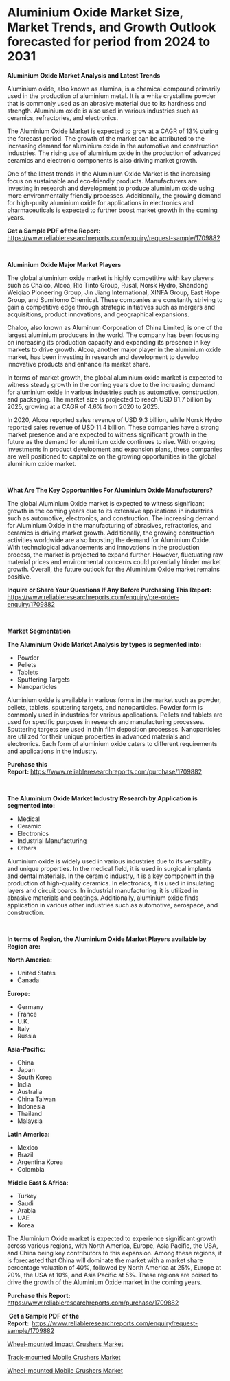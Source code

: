 <p><h1>Aluminium Oxide Market Size, Market Trends, and Growth Outlook forecasted for period from 2024 to 2031</h1></p><p><strong>Aluminium Oxide Market Analysis and Latest Trends</strong></p>
<p><p>Aluminium oxide, also known as alumina, is a chemical compound primarily used in the production of aluminium metal. It is a white crystalline powder that is commonly used as an abrasive material due to its hardness and strength. Aluminium oxide is also used in various industries such as ceramics, refractories, and electronics.</p><p>The Aluminium Oxide Market is expected to grow at a CAGR of 13% during the forecast period. The growth of the market can be attributed to the increasing demand for aluminium oxide in the automotive and construction industries. The rising use of aluminium oxide in the production of advanced ceramics and electronic components is also driving market growth.</p><p>One of the latest trends in the Aluminium Oxide Market is the increasing focus on sustainable and eco-friendly products. Manufacturers are investing in research and development to produce aluminium oxide using more environmentally friendly processes. Additionally, the growing demand for high-purity aluminium oxide for applications in electronics and pharmaceuticals is expected to further boost market growth in the coming years.</p></p>
<p><strong>Get a Sample PDF of the Report:&nbsp;</strong> <a href="https://www.reliableresearchreports.com/enquiry/request-sample/1709882">https://www.reliableresearchreports.com/enquiry/request-sample/1709882</a></p>
<p>&nbsp;</p>
<p><strong>Aluminium Oxide Major Market Players</strong></p>
<p><p>The global aluminium oxide market is highly competitive with key players such as Chalco, Alcoa, Rio Tinto Group, Rusal, Norsk Hydro, Shandong Weiqiao Pioneering Group, Jin Jiang International, XINFA Group, East Hope Group, and Sumitomo Chemical. These companies are constantly striving to gain a competitive edge through strategic initiatives such as mergers and acquisitions, product innovations, and geographical expansions.</p><p>Chalco, also known as Aluminum Corporation of China Limited, is one of the largest aluminium producers in the world. The company has been focusing on increasing its production capacity and expanding its presence in key markets to drive growth. Alcoa, another major player in the aluminium oxide market, has been investing in research and development to develop innovative products and enhance its market share.</p><p>In terms of market growth, the global aluminium oxide market is expected to witness steady growth in the coming years due to the increasing demand for aluminium oxide in various industries such as automotive, construction, and packaging. The market size is projected to reach USD 81.7 billion by 2025, growing at a CAGR of 4.6% from 2020 to 2025.</p><p>In 2020, Alcoa reported sales revenue of USD 9.3 billion, while Norsk Hydro reported sales revenue of USD 11.4 billion. These companies have a strong market presence and are expected to witness significant growth in the future as the demand for aluminium oxide continues to rise. With ongoing investments in product development and expansion plans, these companies are well positioned to capitalize on the growing opportunities in the global aluminium oxide market.</p></p>
<p>&nbsp;</p>
<p><strong>What Are The Key Opportunities For Aluminium Oxide Manufacturers?</strong></p>
<p><p>The global Aluminium Oxide market is expected to witness significant growth in the coming years due to its extensive applications in industries such as automotive, electronics, and construction. The increasing demand for Aluminium Oxide in the manufacturing of abrasives, refractories, and ceramics is driving market growth. Additionally, the growing construction activities worldwide are also boosting the demand for Aluminium Oxide. With technological advancements and innovations in the production process, the market is projected to expand further. However, fluctuating raw material prices and environmental concerns could potentially hinder market growth. Overall, the future outlook for the Aluminium Oxide market remains positive.</p></p>
<p><strong>Inquire or Share Your Questions If Any Before Purchasing This Report:</strong> <a href="https://www.reliableresearchreports.com/enquiry/pre-order-enquiry/1709882">https://www.reliableresearchreports.com/enquiry/pre-order-enquiry/1709882</a></p>
<p>&nbsp;</p>
<p><strong>Market Segmentation</strong></p>
<p><strong>The Aluminium Oxide Market Analysis by types is segmented into:</strong></p>
<p><ul><li>Powder</li><li>Pellets</li><li>Tablets</li><li>Sputtering Targets</li><li>Nanoparticles</li></ul></p>
<p><p>Aluminium oxide is available in various forms in the market such as powder, pellets, tablets, sputtering targets, and nanoparticles. Powder form is commonly used in industries for various applications. Pellets and tablets are used for specific purposes in research and manufacturing processes. Sputtering targets are used in thin film deposition processes. Nanoparticles are utilized for their unique properties in advanced materials and electronics. Each form of aluminium oxide caters to different requirements and applications in the industry.</p></p>
<p><strong>Purchase this Report:&nbsp;</strong><a href="https://www.reliableresearchreports.com/purchase/1709882">https://www.reliableresearchreports.com/purchase/1709882</a></p>
<p>&nbsp;</p>
<p><strong>The Aluminium Oxide Market Industry Research by Application is segmented into:</strong></p>
<p><ul><li>Medical</li><li>Ceramic</li><li>Electronics</li><li>Industrial Manufacturing</li><li>Others</li></ul></p>
<p><p>Aluminium oxide is widely used in various industries due to its versatility and unique properties. In the medical field, it is used in surgical implants and dental materials. In the ceramic industry, it is a key component in the production of high-quality ceramics. In electronics, it is used in insulating layers and circuit boards. In industrial manufacturing, it is utilized in abrasive materials and coatings. Additionally, aluminium oxide finds application in various other industries such as automotive, aerospace, and construction.</p></p>
<p>&nbsp;</p>
<p><strong>In terms of Region, the Aluminium Oxide Market Players available by Region are:</strong></p>
<p>
    <p> <strong> North America: </strong>
        <ul>
            <li>United States</li>
            <li>Canada</li>
        </ul>
        </p> 
    <p> <strong> Europe: </strong>
        <ul>
            <li>Germany</li>
            <li>France</li>
            <li>U.K.</li>
            <li>Italy</li>
            <li>Russia</li>
        </ul>
        </p> 
    <p> <strong> Asia-Pacific: </strong>
        <ul>
            <li>China</li>
            <li>Japan</li>
            <li>South Korea</li>
            <li>India</li>
            <li>Australia</li>
            <li>China Taiwan</li>
            <li>Indonesia</li>
            <li>Thailand</li>
            <li>Malaysia</li>
        </ul>
        </p> 
    <p> <strong> Latin America: </strong>
        <ul>
            <li>Mexico</li>
            <li>Brazil</li>
            <li>Argentina Korea</li>
            <li>Colombia</li>
        </ul>
        </p> 
    <p> <strong> Middle East & Africa: </strong>
        <ul>
            <li>Turkey</li>
            <li>Saudi</li>
            <li>Arabia</li>
            <li>UAE</li>
            <li>Korea</li>
        </ul>
    </p>
    </p>
<p><p>The Aluminium Oxide market is expected to experience significant growth across various regions, with North America, Europe, Asia Pacific, the USA, and China being key contributors to this expansion. Among these regions, it is forecasted that China will dominate the market with a market share percentage valuation of 40%, followed by North America at 25%, Europe at 20%, the USA at 10%, and Asia Pacific at 5%. These regions are poised to drive the growth of the Aluminium Oxide market in the coming years.</p></p>
<p><strong>Purchase this Report: </strong><a href="https://www.reliableresearchreports.com/purchase/1709882">https://www.reliableresearchreports.com/purchase/1709882</a></p>
<p>&nbsp;<strong>Get a Sample PDF of the Report:&nbsp;&nbsp;</strong><a href="https://www.reliableresearchreports.com/enquiry/request-sample/1709882">https://www.reliableresearchreports.com/enquiry/request-sample/1709882</a></p>
<p><strong></strong></p>
<p><p><a href="https://view.publitas.com/reportprime-1/wheel-mounted-impact-crushers-market-furnish-information-about-market-size-market-share-market-dynamics-and-projections-spanning-from-2023-to-2030/">Wheel-mounted Impact Crushers Market</a></p><p><a href="https://view.publitas.com/reportprime-1/track-mounted-mobile-crushers-market-offer-valuable-insights-into-market-size-market-share-market-trends-and-projections-spanning-from-2023-to-2030/">Track-mounted Mobile Crushers Market</a></p><p><a href="https://view.publitas.com/reportprime-1/wheel-mounted-mobile-crushers-market-size-and-growth-market-segmentation-regional-and-country-breakdowns-and-market-trends-for-period-from-2023-2030/">Wheel-mounted Mobile Crushers Market</a></p></p>